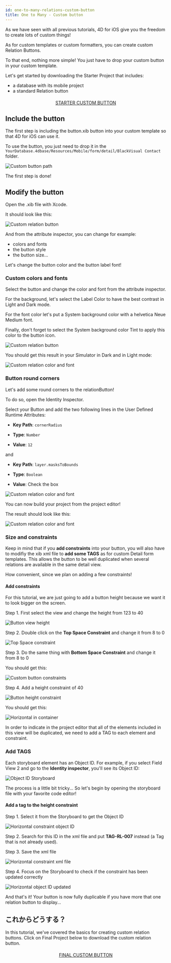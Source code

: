 ```yaml
---
id: one-to-many-relations-custom-button
title: One to Many - Custom button
---
```


As we have seen with all previous tutorials, 4D for iOS give you the freedom to create lots of custom things!

As for custom templates or custom formatters, you can create custom Relation Buttons.

To that end, nothing more simple! You just have to drop your custom button in your custom template.

Let's get started by downloading the Starter Project that includes:

* a database with its mobile project
* a standard Relation button

<div style="text-align: center; margin-top: 20px; margin-bottom: 20px">
  <p>
    

<a class="button"
href="https://github.com/4d-for-ios/tutorial-OneToManyCustomButton/archive/c507e764e97e006c6c785dfc468f71f5bd708845.zip">STARTER CUSTOM BUTTON</a>

  </p>
</div>

## Include the button

The first step is including the button.xib button into your custom template so that 4D for iOS can use it.

To use the button, you just need to drop it in the ```YourDatabase.4dbase/Resources/Mobile/form/detail/BlackVisual Contact``` folder.

![Custom button path](assets/en/relations/Relation-custom-button-path.png)

The first step is done!

## Modify the button

Open the .xib file with Xcode.

It should look like this:

![Custom relation button](assets/en/relations/Relations-custom-button-relationButton-4D-for-iOS.png)

And from the attribute inspector, you can change for example:

* colors and fonts
* the button style
* the button size...

Let's change the button color and the button label font!

### Custom colors and fonts

Select the button and change the color and font from the attribute inspector.

For the background, let's select the Label Color to have the best contrast in Light and Dark mode.

For the font color let's put a System background color with a helvetica Neue Medium font.

Finally, don't forget to select the System background color Tint to apply this color to the button icon.

![Custom relation button](assets/en/relations/Relations-custom-button-relationButton-4D-for-iOS-font-and-Color.png)

You should get this result in your Simulator in Dark and in Light mode:

![Custom relation color and font](assets/en/relations/Custom-relation-button-Light-and-Dark-mode-font-and-color.png)

### Button round corners

Let's add some round corners to the relationButton!

To do so, open the Identity Inspector.

Select your Button and add the two following lines in the User Defined Runtime Attributes:

* **Key Path**: ```cornerRadius```

* **Type**: ```Number```

* **Value**: ```12```

and

* **Key Path**: ```layer.masksToBounds```

* **Type**: ```Boolean```

* **Value**: Check the box

![Custom relation color and font](assets/en/relations/Custom-relation-button-Xcode-round-corners.png)

You can now build your project from the project editor!

The result should look like this:

![Custom relation color and font](assets/en/relations/Custom-relation-button-round-corners.png)

### Size and constraints

Keep in mind that if you **add constraints** into your button, you will also have to modifiy the xib xml file to **add some TAGS** as for custom Detail form templates. This allows the button to be well duplicated when several relations are available in the same detail view.

How convenient, since we plan on adding a few constraints!

#### Add constraints

For this tutorial, we are just going to add a button height because we want it to look bigger on the screen.

Step 1. First select the view and change the height from 123 to 40

![Button view height](assets/en/relations/Button-view-height.png)

Step 2. Double click on the **Top Space Constraint** and change it from 8 to 0

![Top Space constraint](assets/en/relations/Top-Space-constraint.png)

Step 3. Do the same thing with **Bottom Space Constraint** and change it from 8 to 0

You should get this:

![Custom  button constraints](assets/en/relations/Custom-button-constraints.png)

Step 4. Add a height constraint of 40

![Button height constraint](assets/en/relations/Button-height-constraint.png)

You should get this:

![Horizontal in container](assets/en/relations/Custom-relation-button-constraints.png)

In order to indicate in the project editor that all of the elements included in this view will be duplicated, we need to add a TAG to each element and constraint.

### Add TAGS

Each storyboard element has an Object ID. For example, if you select Field View 2 and go to the **Identity inspector**, you'll see its Object ID:

![Object ID Storyboard](assets/en/relations/Custom-button-object-id-storyboard.png)

The process is a little bit tricky... So let's begin by opening the storyboard file with your favorite code editor!

#### Add a tag to the height constraint

Step 1. Select it from the Storyboard to get the Object ID

![Horizontal constraint object ID](assets/en/relations/Horizontal-constraint-object-ID.png)

Step 2. Search for this ID in the xml file and put **TAG-RL-007** instead (a Tag that is not already used).

Step 3. Save the xml file

![Horizontal constraint xml file](assets/en/relations/Horizontal-constraint-xml-file.png)

Step 4. Focus on the Storyboard to check if the constraint has been updated correctly

![Horizontal object ID updated](assets/en/relations/Horizontal-object-id-updated.png)

And that's it! Your button is now fully duplicable if you have more that one relation button to display...

## これからどうする？

In this tutorial, we've covered the basics for creating custom relation buttons. Click on Final Project below to download the custom relation button.

<div style="text-align: center; margin-top: 20px; margin-bottom: 20px">
  <p>
    

<a class="button"
href="https://github.com/4d-for-ios/tutorial-OneToManyCustomButton/releases/latest/download/tutorial-OneToManyCustomButton.zip">FINAL CUSTOM BUTTON</a>

  </p>
</div>